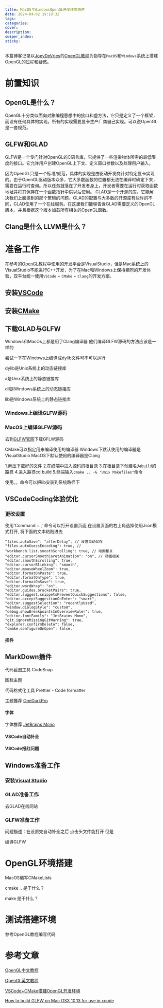 ```yaml
---
title: MacOS与WindowsOpenGL开发环境搭建
date: 2024-04-02 19:10:32
tags:
categories:
cover:
description:
swiper_index:
sticky:
---
```


本篇博客记录以[JoeyDeVries](https://github.com/JoeyDeVries)的[OpenGL教程](https://learnopengl.com/Introduction)为指导在`MacOS`和`Windows`系统上搭建OpenGL的过程和疑惑。

# 前置知识

## OpenGL是什么？

OpenGL十分类似面向对象编程思想中的接口和虚方法，它只是定义了一个框架，而没有任何具体的实现。所有的实现需要显卡生产厂商自己实现。可以说OpenGL是一套规范。

## GLFW和GLAD

GLFW是一个专门针对OpenGL的C语言库，它提供了一些渲染物体所需的最低限度的接口。它允许用户创建OpenGL上下文、定义窗口参数以及处理用户输入。

因为OpenGL只是一个标准/规范，具体的实现是由驱动开发商针对特定显卡实现的。由于OpenGL驱动版本众多，它大多数函数的位置都无法在编译时确定下来，需要在运行时查询。所以任务就落在了开发者身上，开发者需要在运行时获取函数地址并将其保存在一个函数指针中供以后使用。
GLAD是一个开源的库，它能解决我们上面提到的那个繁琐的问题。GLAD的配置与大多数的开源库有些许的不同，GLAD使用了一个在线服务。在这里我们能够告诉GLAD需要定义的OpenGL版本，并且根据这个版本加载所有相关的OpenGL函数。

## Clang是什么 LLVM是什么？


# 准备工作

在参考的[OpenGL教程](https://learnopengl-cn.github.io/01%20Getting%20started/02%20Creating%20a%20window/)中使用的开发平台是VisualStudio，但是Mac系统上的VisualStudio不能进行C++开发，为了在Mac和Windows上保持相同的开发体验，双平台统一使用`VSCode` + `CMake` + `Clang`的开发方案。


## 安装[VSCode](https://code.visualstudio.com/)

## 安装[CMake](https://cmake.org/)

## 下载GLAD与GLFW

Windows和MacOs上都是用了Clang编译器 他们编译GLFW源码的方法应该是一样的

尝试一下在Windows上编译成dylib文件可不可以运行

dylib是Unix系统上的动态链接库

a是Unix系统上的静态链接库

dll是Windows系统上的动态链接库

lib是Windows系统上的静态链接库

### Windows上编译GLFW源码

### MacOS上编译GLFW源码

去到[GLFW官网](https://www.glfw.org/download.html)下载GFLW源码

CMake可以指定用来编译使用的编译器
Windows下默认使用的编译器是VisualStudio 
MacOS下默认使用的编译器是Clang

1.解压下载好的文件
2.在终端中进入源码的根目录
3.在根目录下创建名为`build`的路径
4.进入路径cd build
5.终端输入`cmake .. -G "Unix Makefiles"`命令



使用。。命令可以把lib安装到系统路径下

## VSCodeCoding体验优化


### 更改设置

使用'Command + ,' 命令可以打开设置页面,在设置页面的右上角选择使用Json模式打开, 将下面的文本粘贴进去

```
"files.autoSave": "afterDelay", // 设置自动保存
"files.autoGuessEncoding": true, // 
"workbench.list.smoothScrolling": true, // 动画相关
"editor.cursorSmoothCaretAnimation": "on", // 动画相关
"editor.smoothScrolling": true, 
"editor.cursorBlinking": "smooth",
"editor.mouseWheelZoom": true,
"editor.formatOnPaste": true,
"editor.formatOnType": true,
"editor.formatOnSave": true,
"editor.wordWrap": "on",
"editor.guides.bracketPairs": true,
"editor.suggest.snippetsPreventQuickSuggestions": false,
"editor.acceptSuggestionOnEnter": "smart",
"editor.suggestSelection": "recentlyUsed",
"window.dialogStyle": "custom",
"debug.showBreakpointsInOverviewRuler": true,
"editor.fontFamily": "JetBrains Mono",
"git.ignoreMissingGitWarning": true,
"explorer.confirmDelete": false,
"cmake.configureOnOpen": false,
```

#### 插件

MarkDown插件
- 

代码截图工具 CodeSnap

图标主题

代码格式化工具 Prettier - Code formatter

主题推荐 [OneDarkPro](https://marketplace.visualstudio.com/items?itemName=zhuangtongfa.Material-theme)
#### 字体
字体推荐 [JetBrains Mono](https://www.jetbrains.com/lp/mono/)
#### VSCode自动补全


#### VSCode报红问题


## Windows准备工作

### 安装[Visual Studio](https://visualstudio.microsoft.com/zh-hans/)

### GLAD准备工作

去GLAD在线网站

### GLFW准备工作


问题描述：在设置完自动补全之后 点击头文件能打开 但是

编译GLFW


# OpenGL环境搭建

MacOS编写CMakeLists

cmake .. 是干什么？

make 是干什么？


# 测试搭建环境

参考OpenGL教程编写代码




# 参考文章
[OpenGL中文教程](https://learnopengl-cn.github.io)

[OpenGL英文教程](https://learnopengl.com/)

[VSCode+CMake搭建OpenGL开发环境](https://huosk.github.io/2019/12/12/OpenGLDevWithVSCode-CMake/)

[How to build GLFW on Mac OSX 10.13 for use in xcode](https://fdhenard.github.io/build_glfw_on_osx.html)
